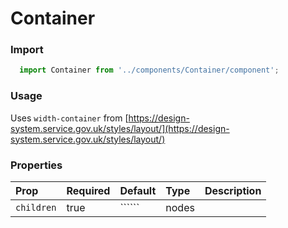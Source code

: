 Container
==========

### Import
```js
  import Container from '../components/Container/component';
```
<!-- STORY -->

### Usage

Uses `width-container` from [https://design-system.service.gov.uk/styles/layout/](https://design-system.service.gov.uk/styles/layout/)

### Properties
Prop | Required | Default | Type | Description
:--- | :------- | :------ | :--- | :----------
`children` | true | `````` | nodes | 